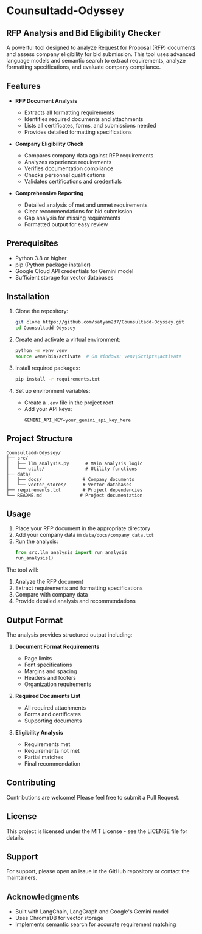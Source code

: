 # Counsultadd-Odyssey

## RFP Analysis and Bid Eligibility Checker

A powerful tool designed to analyze Request for Proposal (RFP) documents and assess company eligibility for bid submission. This tool uses advanced language models and semantic search to extract requirements, analyze formatting specifications, and evaluate company compliance.

## Features

- **RFP Document Analysis**
  - Extracts all formatting requirements
  - Identifies required documents and attachments
  - Lists all certificates, forms, and submissions needed
  - Provides detailed formatting specifications

- **Company Eligibility Check**
  - Compares company data against RFP requirements
  - Analyzes experience requirements
  - Verifies documentation compliance
  - Checks personnel qualifications
  - Validates certifications and credentials

- **Comprehensive Reporting**
  - Detailed analysis of met and unmet requirements
  - Clear recommendations for bid submission
  - Gap analysis for missing requirements
  - Formatted output for easy review

## Prerequisites

- Python 3.8 or higher
- pip (Python package installer)
- Google Cloud API credentials for Gemini model
- Sufficient storage for vector databases

## Installation

1. Clone the repository:
   ```bash
   git clone https://github.com/satyam237/Counsultadd-Odyssey.git
   cd Counsultadd-Odyssey
   ```

2. Create and activate a virtual environment:
   ```bash
   python -m venv venv
   source venv/bin/activate  # On Windows: venv\Scripts\activate
   ```

3. Install required packages:
   ```bash
   pip install -r requirements.txt
   ```

4. Set up environment variables:
   - Create a `.env` file in the project root
   - Add your API keys:
     ```
     GEMINI_API_KEY=your_gemini_api_key_here
     ```

## Project Structure

```
Counsultadd-Odyssey/
├── src/
│   ├── llm_analysis.py      # Main analysis logic
│   └── utils/               # Utility functions
├── data/
│   ├── docs/               # Company documents
│   └── vector_stores/      # Vector databases
├── requirements.txt        # Project dependencies
└── README.md              # Project documentation
```

## Usage

1. Place your RFP document in the appropriate directory
2. Add your company data in `data/docs/company_data.txt`
3. Run the analysis:
   ```python
   from src.llm_analysis import run_analysis
   run_analysis()
   ```

The tool will:
1. Analyze the RFP document
2. Extract requirements and formatting specifications
3. Compare with company data
4. Provide detailed analysis and recommendations

## Output Format

The analysis provides structured output including:

1. **Document Format Requirements**
   - Page limits
   - Font specifications
   - Margins and spacing
   - Headers and footers
   - Organization requirements

2. **Required Documents List**
   - All required attachments
   - Forms and certificates
   - Supporting documents

3. **Eligibility Analysis**
   - Requirements met
   - Requirements not met
   - Partial matches
   - Final recommendation

## Contributing

Contributions are welcome! Please feel free to submit a Pull Request.

## License

This project is licensed under the MIT License - see the LICENSE file for details.

## Support

For support, please open an issue in the GitHub repository or contact the maintainers.

## Acknowledgments

- Built with LangChain, LangGraph and Google's Gemini model
- Uses ChromaDB for vector storage
- Implements semantic search for accurate requirement matching
